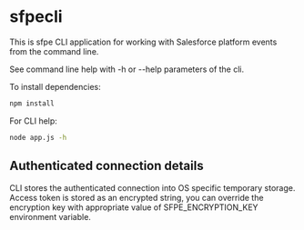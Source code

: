 # sfpecli
This is sfpe CLI application for working with Salesforce platform events from the command line.

See command line help with -h or --help parameters of the cli.

To install dependencies:

```bash
npm install
```

For CLI help:

```bash
node app.js -h
```

## Authenticated connection details
CLI stores the authenticated connection into OS specific temporary storage. Access token is stored as an encrypted string, you can override the encryption key with appropriate value of SFPE_ENCRYPTION_KEY environment variable. 